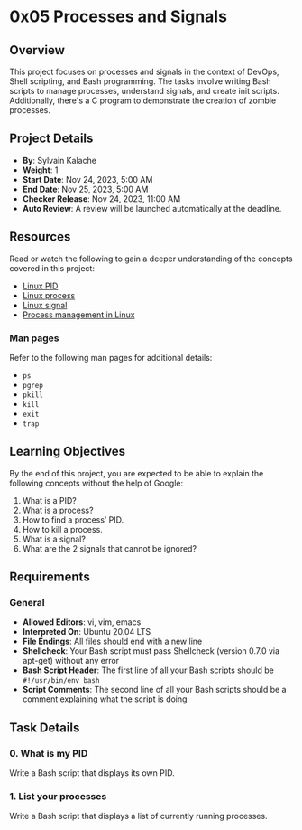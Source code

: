 # 0x05 Processes and Signals

## Overview

This project focuses on processes and signals in the context of DevOps, Shell scripting, and Bash programming. The tasks involve writing Bash scripts to manage processes, understand signals, and create init scripts. Additionally, there's a C program to demonstrate the creation of zombie processes.

## Project Details

- **By**: Sylvain Kalache
- **Weight**: 1
- **Start Date**: Nov 24, 2023, 5:00 AM
- **End Date**: Nov 25, 2023, 5:00 AM
- **Checker Release**: Nov 24, 2023, 11:00 AM
- **Auto Review**: A review will be launched automatically at the deadline.

## Resources

Read or watch the following to gain a deeper understanding of the concepts covered in this project:

- [Linux PID](https://linux.die.net/man/5/proc)
- [Linux process](https://man7.org/linux/man-pages/man5/proc.5.html)
- [Linux signal](https://man7.org/linux/man-pages/man7/signal.7.html)
- [Process management in Linux](https://www.tldp.org/LDP/lpg/node5.html)

### Man pages

Refer to the following man pages for additional details:

- `ps`
- `pgrep`
- `pkill`
- `kill`
- `exit`
- `trap`

## Learning Objectives

By the end of this project, you are expected to be able to explain the following concepts without the help of Google:

1. What is a PID?
2. What is a process?
3. How to find a process’ PID.
4. How to kill a process.
5. What is a signal?
6. What are the 2 signals that cannot be ignored?

## Requirements

### General

- **Allowed Editors**: vi, vim, emacs
- **Interpreted On**: Ubuntu 20.04 LTS
- **File Endings**: All files should end with a new line
- **Shellcheck**: Your Bash script must pass Shellcheck (version 0.7.0 via apt-get) without any error
- **Bash Script Header**: The first line of all your Bash scripts should be `#!/usr/bin/env bash`
- **Script Comments**: The second line of all your Bash scripts should be a comment explaining what the script is doing

## Task Details

### 0. What is my PID

Write a Bash script that displays its own PID.

### 1. List your processes

Write a Bash script that displays a list of currently running processes.

